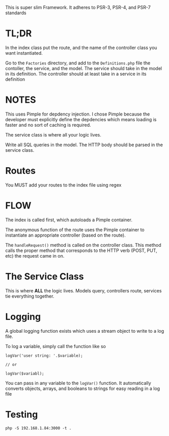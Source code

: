 This is super slim Framework. It adheres to PSR-3, PSR-4, and PSR-7 standards

TL;DR
===
In the index class put the route, and the name of the controller class
you want instantiated.

Go to the `Factories` directory, and add to the `Definitions.php` file the contoller, the service, and the model. The service should take in the model in its definition. The controller should at least take in a service in its definition

NOTES
===

This uses Pimple for depdency injection. I chose Pimple because the developer must explicitly define the depdencies which means loading is faster and no sort of caching is required.

The service class is where all your logic lives. 

Write all SQL queries in the model. The HTTP body should be parsed in the 
service class.

Routes
===
You MUST add your routes to the index file using regex

FLOW
====
The index is called first, which autoloads a Pimple container.

The anonymous function of the route uses the Pimple container to instantiate an appropriate controller (based on the route).

The `handleRequest()` method is called on the controller class. This method 
calls the proper method that corresponds to the HTTP verb (POST, PUT, etc)
the request came in on.

The Service Class
===
This is where **ALL** the logic lives. Models query, controllers route,
services tie everything together.

Logging
===
A global logging function exists which uses a stream object to write to a log file.

To log a variable, simply call the function like so

    logVar('user string: '.$variable);

    // or

    logVar($variabl);

You can pass in any variable to the `logVar()` function. It automatically converts objects, arrays, and booleans to strings for easy reading in a log file


Testing
===

    php -S 192.168.1.84:3000 -t .



